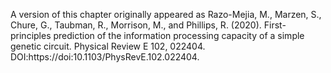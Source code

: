 A version of this chapter originally appeared as Razo-Mejia, M., Marzen, S.,
Chure, G., Taubman, R., Morrison, M., and Phillips, R. (2020).
First-principles prediction of the information processing capacity of a simple
genetic circuit. Physical Review E 102, 022404.
DOI:https://doi:10.1103/PhysRevE.102.022404.
